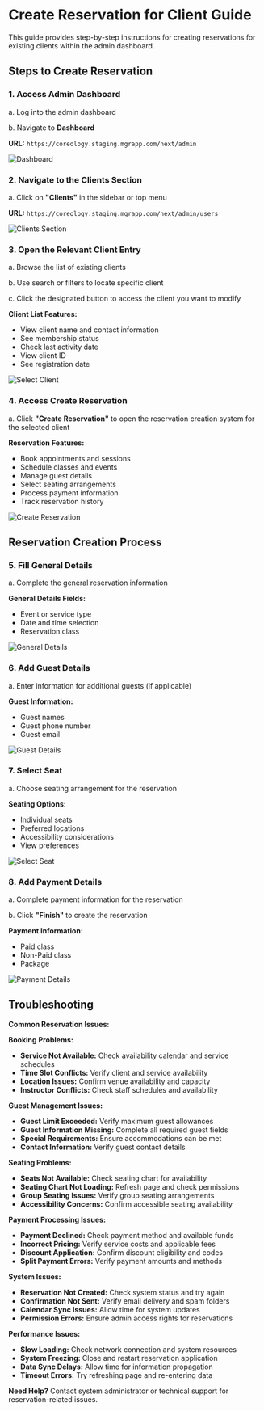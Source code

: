 # Create Reservation for Client Guide

This guide provides step-by-step instructions for creating reservations for existing clients within the admin dashboard.

## Steps to Create Reservation

### 1. Access Admin Dashboard

a. Log into the admin dashboard

b. Navigate to **Dashboard**

**URL:** `https://coreology.staging.mgrapp.com/next/admin`

![Dashboard](images/dashboard.png)

### 2. Navigate to the Clients Section

a. Click on **"Clients"** in the sidebar or top menu

**URL:** `https://coreology.staging.mgrapp.com/next/admin/users`

![Clients Section](images/client-section.png)

### 3. Open the Relevant Client Entry

a. Browse the list of existing clients

b. Use search or filters to locate specific client

c. Click the designated button to access the client you want to modify

**Client List Features:**
- View client name and contact information
- See membership status
- Check last activity date
- View client ID
- See registration date

![Select Client](images/add-new-client.png)

### 4. Access Create Reservation

a. Click **"Create Reservation"** to open the reservation creation system for the selected client

**Reservation Features:**
- Book appointments and sessions
- Schedule classes and events
- Manage guest details
- Select seating arrangements
- Process payment information
- Track reservation history

![Create Reservation](images/create-reservation.png)

## Reservation Creation Process

### 5. Fill General Details

a. Complete the general reservation information

**General Details Fields:**
- Event or service type
- Date and time selection
- Reservation class

![General Details](images/reservation-general-details.png)

### 6. Add Guest Details

a. Enter information for additional guests (if applicable)

**Guest Information:**
- Guest names
- Guest phone number
- Guest email

![Guest Details](images/reservation-guest-details.png)

### 7. Select Seat

a. Choose seating arrangement for the reservation

**Seating Options:**
- Individual seats
- Preferred locations
- Accessibility considerations
- View preferences

![Select Seat](images/reservation-select-seat.png)

### 8. Add Payment Details

a. Complete payment information for the reservation

b. Click **"Finish"** to create the reservation

**Payment Information:**
- Paid class
- Non-Paid class
- Package

![Payment Details](images/reservation-payment-details.png)

## Troubleshooting

**Common Reservation Issues:**

**Booking Problems:**
- **Service Not Available:** Check availability calendar and service schedules
- **Time Slot Conflicts:** Verify client and service availability
- **Location Issues:** Confirm venue availability and capacity
- **Instructor Conflicts:** Check staff schedules and availability

**Guest Management Issues:**
- **Guest Limit Exceeded:** Verify maximum guest allowances
- **Guest Information Missing:** Complete all required guest fields
- **Special Requirements:** Ensure accommodations can be met
- **Contact Information:** Verify guest contact details

**Seating Problems:**
- **Seats Not Available:** Check seating chart for availability
- **Seating Chart Not Loading:** Refresh page and check permissions
- **Group Seating Issues:** Verify group seating arrangements
- **Accessibility Concerns:** Confirm accessible seating availability

**Payment Processing Issues:**
- **Payment Declined:** Check payment method and available funds
- **Incorrect Pricing:** Verify service costs and applicable fees
- **Discount Application:** Confirm discount eligibility and codes
- **Split Payment Errors:** Verify payment amounts and methods

**System Issues:**
- **Reservation Not Created:** Check system status and try again
- **Confirmation Not Sent:** Verify email delivery and spam folders
- **Calendar Sync Issues:** Allow time for system updates
- **Permission Errors:** Ensure admin access rights for reservations

**Performance Issues:**
- **Slow Loading:** Check network connection and system resources
- **System Freezing:** Close and restart reservation application
- **Data Sync Delays:** Allow time for information propagation
- **Timeout Errors:** Try refreshing page and re-entering data

**Need Help?** Contact system administrator or technical support for reservation-related issues. 